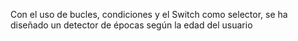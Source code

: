 Con el uso de bucles, condiciones y el Switch como selector, se ha diseñado un detector de épocas según la edad del usuario
